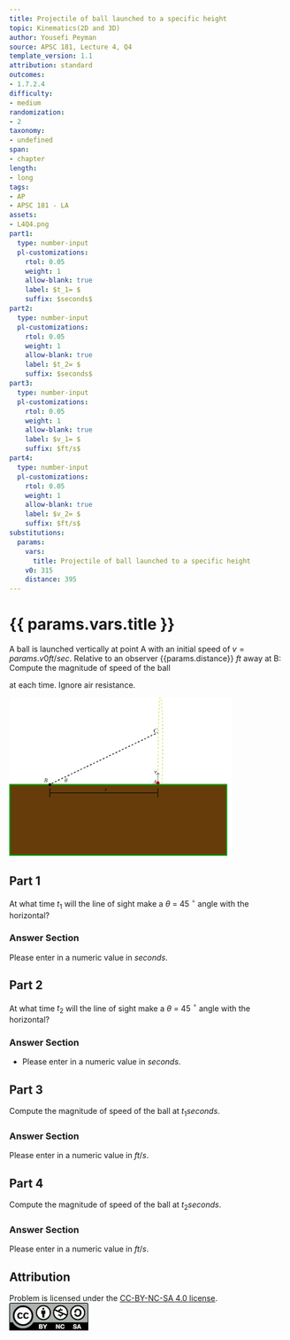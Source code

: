 ```yaml
---
title: Projectile of ball launched to a specific height
topic: Kinematics(2D and 3D)
author: Yousefi Peyman
source: APSC 181, Lecture 4, Q4
template_version: 1.1
attribution: standard
outcomes:
- 1.7.2.4
difficulty:
- medium
randomization:
- 2
taxonomy:
- undefined
span:
- chapter
length:
- long
tags:
- AP
- APSC 181 - LA
assets:
- L4Q4.png
part1:
  type: number-input
  pl-customizations:
    rtol: 0.05
    weight: 1
    allow-blank: true
    label: $t_1= $
    suffix: $seconds$
part2:
  type: number-input
  pl-customizations:
    rtol: 0.05
    weight: 1
    allow-blank: true
    label: $t_2= $
    suffix: $seconds$
part3:
  type: number-input
  pl-customizations:
    rtol: 0.05
    weight: 1
    allow-blank: true
    label: $v_1= $
    suffix: $ft/s$
part4:
  type: number-input
  pl-customizations:
    rtol: 0.05
    weight: 1
    allow-blank: true
    label: $v_2= $
    suffix: $ft/s$
substitutions:
  params:
    vars:
      title: Projectile of ball launched to a specific height
    v0: 315
    distance: 395
---
```

# {{ params.vars.title }}
A ball is launched vertically at point A with an initial speed of $v = {{params.v0}} ft/sec$.
Relative to an observer {{params.distance}} $ft$ away at B:
Compute the magnitude of speed of the ball

at each time. Ignore air resistance.

<img src="L4Q4.png" width=80%>

## Part 1

At what time $t_1$ will the line of sight make a $\theta$ = 45 $^{\circ}$ angle with the horizontal?

### Answer Section

Please enter in a numeric value in $seconds$.

## Part 2

At what time $t_2$ will the line of sight make a $\theta$ = 45 $^{\circ}$ angle with the horizontal?

### Answer Section

- Please enter in a numeric value in $seconds$.

## Part 3

Compute the magnitude of speed of the ball at $t_1 seconds$.

### Answer Section

Please enter in a numeric value in $ft/s$.

## Part 4

Compute the magnitude of speed of the ball at $t_2 seconds$.

### Answer Section

Please enter in a numeric value in $ft/s$.

## Attribution

Problem is licensed under the [CC-BY-NC-SA 4.0 license](https://creativecommons.org/licenses/by-nc-sa/4.0/).<br> ![The Creative Commons 4.0 license requiring attribution-BY, non-commercial-NC, and share-alike-SA license.](https://raw.githubusercontent.com/firasm/bits/master/by-nc-sa.png)